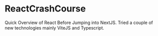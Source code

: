 # ReactCrashCourse
Quick Overview of React Before Jumping into NextJS. Tried a couple of new technologies mainly ViteJS and Typescript.

